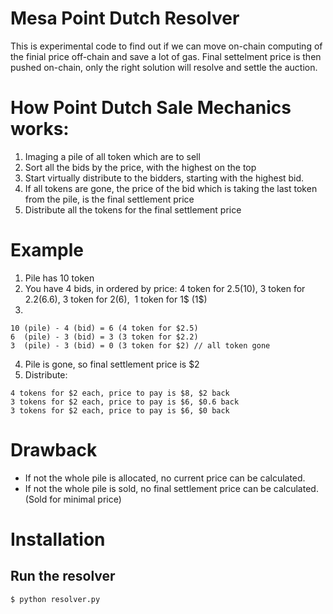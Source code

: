 # Mesa Point Dutch Resolver

This is experimental code to find out if we can move on-chain computing of the finial price off-chain and save a lot of gas. Final settelment price is then pushed 
on-chain, only the right solution will resolve and settle the auction.

# How Point Dutch Sale Mechanics works:

1. Imaging a pile of all token which are to sell
2. Sort all the bids by the price, with the highest on the top
3. Start virtually distribute to the bidders, starting with the highest bid.
4. If all tokens are gone, the price of the bid which is taking the last token from the pile, is the final settlement price
5. Distribute all the tokens for the final settlement price

# Example

1. Pile has 10 token
2. You have 4 bids, in ordered by price: 4 token for $2.5 ($10), 3 token for $2.2 ($6.6), 3 token for $2 ($6),  1 token for 1$ (1$)
3.
```
10 (pile) - 4 (bid) = 6 (4 token for $2.5)
6  (pile) - 3 (bid) = 3 (3 token for $2.2)
3  (pile) - 3 (bid) = 0 (3 token for $2) // all token gone
```
4. Pile is gone, so final settlement price is $2
5. Distribute:
```
4 tokens for $2 each, price to pay is $8, $2 back
3 tokens for $2 each, price to pay is $6, $0.6 back
3 tokens for $2 each, price to pay is $6, $0 back
```

# Drawback

* If not the whole pile is allocated, no current price can be calculated.
* If not the whole pile is sold, no final settlement price can be calculated. (Sold for minimal price)



# Installation


## Run the resolver

```
$ python resolver.py 
```


